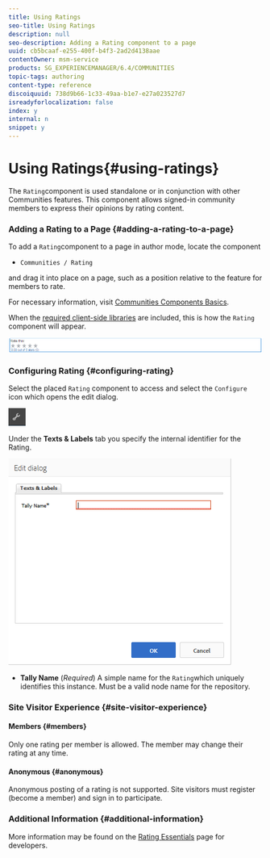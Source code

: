 ```yaml
---
title: Using Ratings
seo-title: Using Ratings
description: null
seo-description: Adding a Rating component to a page
uuid: cb5bcaaf-e255-400f-b4f3-2ad2d4138aae
contentOwner: msm-service
products: SG_EXPERIENCEMANAGER/6.4/COMMUNITIES
topic-tags: authoring
content-type: reference
discoiquuid: 738d9b66-1c33-49aa-b1e7-e27a023527d7
isreadyforlocalization: false
index: y
internal: n
snippet: y
---
```


# Using Ratings{#using-ratings}

The `Rating`component is used standalone or in conjunction with other Communities features. This component allows signed-in community members to express their opinions by rating content.

### Adding a Rating to a Page {#adding-a-rating-to-a-page}

To add a `Rating`component to a page in author mode, locate the component

* `Communities / Rating`

and drag it into place on a page, such as a position relative to the feature for members to rate.

For necessary information, visit [Communities Components Basics](../../communities/using/basics.md).

When the [required client-side libraries](../../communities/using/rating-basics.md#essentialsforclientside) are included, this is how the `Rating` component will appear.

![](assets/chlimage_1-505.png)

### Configuring Rating {#configuring-rating}

Select the placed `Rating` component to access and select the `Configure` icon which opens the edit dialog.

![](assets/chlimage_1-506.png)

Under the **Texts & Labels** tab you specify the internal identifier for the Rating.

![](assets/chlimage_1-507.png)

* **Tally Name** 
  (*Required*) A simple name for the `Rating`which uniquely identifies this instance. Must be a valid node name for the repository.

### Site Visitor Experience {#site-visitor-experience}

#### Members {#members}

Only one rating per member is allowed. The member may change their rating at any time.

#### Anonymous {#anonymous}

Anonymous posting of a rating is not supported. Site visitors must register (become a member) and sign in to participate.

### Additional Information {#additional-information}

More information may be found on the [Rating Essentials](../../communities/using/rating-basics.md) page for developers.
